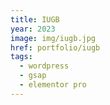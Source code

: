```yaml
---
title: IUGB
year: 2023
image: img/iugb.jpg
href: portfolio/iugb
tags:
  - wordpress
  - gsap
  - elementor pro
---
```

